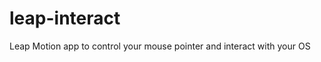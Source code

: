 leap-interact
=============

Leap Motion app to control your mouse pointer and interact with your OS
